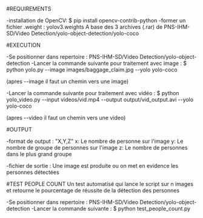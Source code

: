 #REQUIREMENTS

-installation de OpenCV:
$ pip install opencv-contrib-python
-former un fichier .weight : yolov3.weights
A base des 3 archives (.rar) de PNS-IHM-SD/Video Detection/yolo-object-detection/yolo-coco


#EXECUTION

-Se positionner dans repertoire : PNS-IHM-SD/Video Detection/yolo-object-detection
-Lancer la commande suivante pour traitement avec image :
$ python yolo.py --image images/baggage_claim.jpg --yolo yolo-coco

(apres --image il faut un chemin vers une image)

-Lancer la commande suivante pour traitement avec vidéo :
$ python yolo_video.py --input videos/vid.mp4 --output output/vid_output.avi --yolo yolo-coco

(apres --video il faut un chemin vers une video)

#OUTPUT

-format de output : "X,Y,Z"
x: Le nombre de personne sur l'image
y: Le nombre de groupe de personnes sur l'image
z: Le nombre de personnes dans le plus grand groupe

-fichier de sortie :
Une image est produite ou on met en evidence les personnes détectées


#TEST PEOPLE COUNT
Un test automatisé qui lance le script sur n images et retourne le pourcentage
de réussite de la détection des personnes

-Se positionner dans repertoire : PNS-IHM-SD/Video Detection/yolo-object-detection
-Lancer la commande suivante :
$ python test_people_count.py
